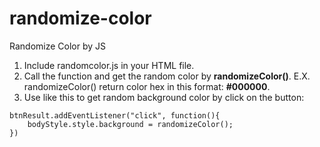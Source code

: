 # randomize-color
Randomize Color by JS

1. Include randomcolor.js in your HTML file.
2. Call the function and get the random color by <strong>randomizeColor()</strong>.
   E.X. randomizeColor() return color hex in this format: <strong>#000000</strong>.
3. Use like this to get random background color by click on the button:
```
btnResult.addEventListener("click", function(){
	bodyStyle.style.background = randomizeColor();
})
```
